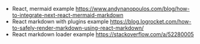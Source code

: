 - React, mermaid example https://www.andynanopoulos.com/blog/how-to-integrate-next-react-mermaid-markdown
- React markdown with plugins example https://blog.logrocket.com/how-to-safely-render-markdown-using-react-markdown/
- React markdown loader example https://stackoverflow.com/a/52280005